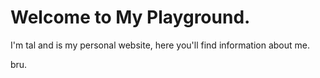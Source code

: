 # Welcome to My Playground.
I'm tal and is my personal website, here you'll find information about me.

bru.
